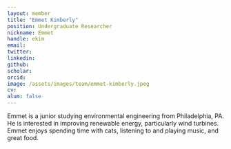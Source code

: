 ```yaml
---
layout: member
title: "Emmet Kimberly"
position: Undergraduate Researcher
nickname: Emmet
handle: ekim
email: 
twitter: 
linkedin: 
github: 
scholar: 
orcid: 
image: /assets/images/team/emmet-kimberly.jpeg
cv: 
alum: false
---
```

Emmet is a junior studying environmental engineering from Philadelphia, PA. He is interested in improving renewable energy, particularly wind turbines. Emmet enjoys spending time with cats, listening to and playing music, and great food.

